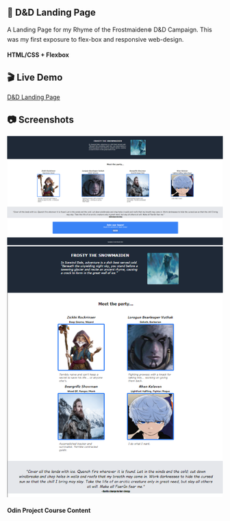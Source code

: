 ## :game_die: D&D Landing Page 
A Landing Page for my Rhyme of the Frostmaiden:snowflake: D&D Campaign. 
This was my first exposure to flex-box and responsive web-design.
#### HTML/CSS + Flexbox

## :clapper: Live Demo
[D&D Landing Page](https://t-pirozzini.github.io/landing_page/)

## :camera: Screenshots
![Home Page](https://github.com/T-Pirozzini/landing_page/blob/main/assets/D&D-landing_%20page.png?raw=true)
![Responsive Design](https://github.com/T-Pirozzini/landing_page/blob/main/assets/D&D-flexbox.png?raw=true)

#### Odin Project Course Content